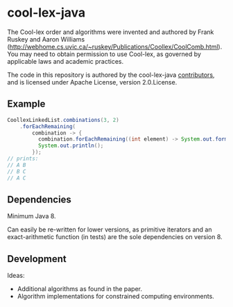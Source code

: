 # cool-lex-java

The Cool-lex order and algorithms were invented and authored by Frank Ruskey and Aaron Williams (<http://webhome.cs.uvic.ca/~ruskey/Publications/Coollex/CoolComb.html>).
You may need to obtain permission to use Cool-lex, as governed by applicable laws and academic practices.

The code in this repository is authored by the cool-lex-java [contributors](CONTRIBUTORS), and is licensed under Apache License, version 2.0.License.

## Example

```java
CoollexLinkedList.combinations(3, 2)
    .forEachRemaining(
        combination -> {
          combination.forEachRemaining((int element) -> System.out.format("%c ", element + 'A'));
          System.out.println();
        });
// prints:
// A B
// B C
// A C
```

## Dependencies

Minimum Java 8.

Can easily be re-written for lower versions, as primitive iterators and an exact-arithmetic function (in tests) are the sole dependencies on version 8.

## Development

Ideas:

* Additional algorithms as found in the paper.
* Algorithm implementations for constrained computing environments.
